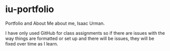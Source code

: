 # iu-portfolio

Portfolio and About Me about me, Isaac Urman.

I have only used GitHub for class assignments so if there are issues with the way things are formatted or set up and there will be issues, they will be fixed over time as I learn.
